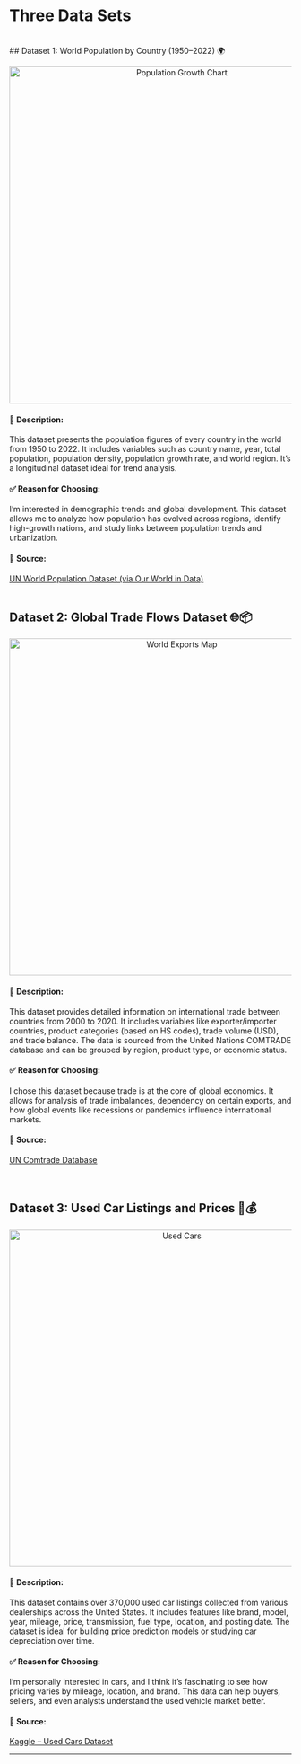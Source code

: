 # Three Data Sets
<br>
## Dataset 1: World Population by Country (1950–2022) 🌍

<p align="center">
  <img src="https://ourworldindata.org/cdn-cgi/imagedelivery/qLq-8BTgXU8yG0N6HnOy8g/4e03e8ca-8d4d-4cba-e600-695f98fb6700/w=850" alt="Population Growth Chart" width="600"/>
</p>

#### 📌 Description:
This dataset presents the population figures of every country in the world from 1950 to 2022. It includes variables such as country name, year, total population, population density, population growth rate, and world region. It’s a longitudinal dataset ideal for trend analysis.

#### ✅ Reason for Choosing:
I’m interested in demographic trends and global development. This dataset allows me to analyze how population has evolved across regions, identify high-growth nations, and study links between population trends and urbanization.

#### 🔗 Source:
[UN World Population Dataset (via Our World in Data)](https://ourworldindata.org/world-population-growth)
<br>
<br>
## Dataset 2: Global Trade Flows Dataset 🌐📦

<p align="center">
  <img src="https://www.wto.org/images/img_index/photos/servicesdata26423_lg.jpg" alt="World Exports Map" width="600"/>
</p>

#### 📌 Description:
This dataset provides detailed information on international trade between countries from 2000 to 2020. It includes variables like exporter/importer countries, product categories (based on HS codes), trade volume (USD), and trade balance. The data is sourced from the United Nations COMTRADE database and can be grouped by region, product type, or economic status.

#### ✅ Reason for Choosing:
I chose this dataset because trade is at the core of global economics. It allows for analysis of trade imbalances, dependency on certain exports, and how global events like recessions or pandemics influence international markets.

#### 🔗 Source:
[UN Comtrade Database](https://comtrade.un.org/data)
<br>
<br>
<br>
## Dataset 3: Used Car Listings and Prices 🚗💰

<p align="center">
  <img src="https://www.usimportdata.com/blogs/uploads/images/202507/image_750x_6888c731ebfd8.png" alt="Used Cars" width="600"/>
</p>

#### 📌 Description:
This dataset contains over 370,000 used car listings collected from various dealerships across the United States. It includes features like brand, model, year, mileage, price, transmission, fuel type, location, and posting date. The dataset is ideal for building price prediction models or studying car depreciation over time.

#### ✅ Reason for Choosing:
I’m personally interested in cars, and I think it’s fascinating to see how pricing varies by mileage, location, and brand. This data can help buyers, sellers, and even analysts understand the used vehicle market better.

#### 🔗 Source:
[Kaggle – Used Cars Dataset](https://www.kaggle.com/datasets/austinreese/craigslist-carstrucks-data)

---
